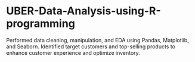 # UBER-Data-Analysis-using-R-programming
Performed data cleaning, manipulation, and EDA using Pandas, Matplotlib, and Seaborn. Identified target customers and top-selling products to enhance customer experience and optimize inventory.

